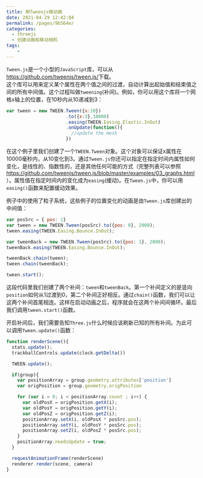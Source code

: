 ```yaml
---
title: 用Tweenjs做动画
date: 2021-04-29 12:42:04
permalink: /pages/9b564e/
categories:
  - threejs
  - 创建动画和移动相机
tags:
    -
---
```

`Tween.js`是一个小型的`JavaScript`库，可以从<a target="_blank" href="https://github.com/tweenjs/tween.js/">https://github.com/tweenjs/tween.js/</a>下载。  
这个库可以用来定义某个属性在两个值之间的过渡，自动计算出起始值和结束值之间的所有中间值。这个过程叫做`tweening`(补间)。例如，你可以用这个库将一个网格x轴上的位置，在10秒内从10递减到3：
```js
var tween = new TWEEN.Tween({x:10})
                      .to({x:3},10000)
                      .easing(TWEEN.Easing.Elastic.InOut)
                      .onUpdate(function(){
                        //update the mesh
                      })
```
在这个例子里我们创建了一个`TWEEN.Tween`对象。这个对象可以保证x属性在10000毫秒内，从10变化到3。通过`Tween.js`你还可以指定在指定时间内属性如何变化，是线性的、指数性的，还是其他任何可能的方式（完整列表可以参照<a target="_blank" link="https://github.com/tweenjs/tween.js/blob/master/examples/03_graphs.html">https://github.com/tweenjs/tween.js/blob/master/examples/03_graphs.html</a>）。属性值在指定时间内的变化成为`easing`(缓动)。在`Tween.js`中，你可以用`easing()`函数来配置缓动效果。

<style lang="stylus" scoped>
    #three1{
        width:800px;
        height:600px;
        position:relative;
    }
</style>
<template>
    <div id="three1"></div>
</template>

<script>
import * as THREE from 'three/build/three.module.js';
import * as dat from '../../@js/dat.gui.js'
import {TWEEN} from 'three/examples/jsm/libs/tween.module.min.js'
import { PLYLoader } from 'three/examples/jsm/loaders/PLYLoader.js'
import {
  initStats, 
  initRenderer,
  initCamera,
  initTrackballControls,
  initDefaultLighting,
  addGroundPlane
  } from '../../@js/util.js'

export default {
  data() {
      return {
          gui:null
      }
  },
  mounted(){
      this.init()
  },
  beforeDestroy(){
    if(this.gui){
      this.gui.destroy()
    }
  },
  methods:{
    init(){
      var domEl = document.getElementById("three1")
      var stats = initStats(0,domEl)
      var renderer = initRenderer(domEl)
      var camera = initCamera(domEl)
      var scene = new THREE.Scene()
      var group

      var trackballControls = initTrackballControls(camera, renderer)
      var clock = new THREE.Clock()

      initDefaultLighting(scene)

      var posSrc = { pos: 1}  
      var tween = new TWEEN.Tween(posSrc).to({pos: 0}, 2000); 
      tween.easing(TWEEN.Easing.Bounce.InOut); 
    
      var tweenBack = new TWEEN.Tween(posSrc).to({pos: 1}, 2000); 
      tweenBack.easing(TWEEN.Easing.Bounce.InOut); 
      
      tweenBack.chain(tween); 
      tween.chain(tweenBack); 

      tween.start();

      // 将摄像机位置移到中心
      camera.position.x = -30
      camera.position.y = 40
      camera.position.z = 30
      camera.lookAt(scene.position)

      //添加第二个环境光
      var ambientLight = new THREE.AmbientLight(0x353535)
      scene.add(ambientLight)

      var loader = new PLYLoader();
      loader.load("/daodao-knowledge/models/carcloud.ply", function (geometry) {
        var material = new THREE.PointsMaterial({
          color: 0xffffff,
          size: 1,
          opacity: 0.6,
          transparent: true,
          blending: THREE.AdditiveBlending,
          depthWrite: false,
          map: generateSprite()
        });

        // copy the original position, so we can referene that when tweening
        var origPosition = geometry.attributes['position'].clone()
        geometry.origPosition = origPosition

        group = new THREE.Points(geometry, material);
        group.scale.set(2.5, 2.5, 2.5);
        scene.add(group)
      });

      renderScene()

      function renderScene(){
        stats.update();
        trackballControls.update(clock.getDelta())

        TWEEN.update();

        if(group){
          var positionArray = group.geometry.attributes['position']
          var origPosition = group.geometry.origPosition

          for (var i = 0; i < positionArray.count ; i++) {
            var oldPosX = origPosition.getX(i);
            var oldPosY = origPosition.getY(i);
            var oldPosZ = origPosition.getZ(i);
            positionArray.setX(i, oldPosX * posSrc.pos);
            positionArray.setY(i, oldPosY * posSrc.pos);
            positionArray.setZ(i, oldPosZ * posSrc.pos);
          }
          positionArray.needsUpdate = true;
        }

        requestAnimationFrame(renderScene)
        renderer.render(scene, camera)
      }

      // From Three.js examples
      function generateSprite() {

        var canvas = document.createElement('canvas');
        canvas.width = 16;
        canvas.height = 16;
        var context = canvas.getContext('2d');

        // draw the sprites
        var gradient = context.createRadialGradient(canvas.width / 2, canvas.height / 2, 0, canvas.width / 2, canvas.height / 2, canvas.width / 2);
        gradient.addColorStop(0, 'rgba(255,255,255,1)');
        gradient.addColorStop(0.2, 'rgba(0,255,255,1)');
        gradient.addColorStop(0.4, 'rgba(0,0,64,1)');
        gradient.addColorStop(1, 'rgba(0,0,0,1)');
        context.fillStyle = gradient;
        context.fillRect(0, 0, canvas.width, canvas.height);

        // create the texture
        var texture = new THREE.Texture(canvas);
        texture.needsUpdate = true;
        return texture;
      }
    }
  }
}
</script>

例子中的使用了粒子系统，这些例子的位置变化的动画是由`Tween.js`库创建出的中间值：
```js
var posSrc = { pos: 1}  
var tween = new TWEEN.Tween(posSrc).to({pos: 0}, 2000); 
tween.easing(TWEEN.Easing.Bounce.InOut); 

var tweenBack = new TWEEN.Tween(posSrc).to({pos: 1}, 2000); 
tweenBack.easing(TWEEN.Easing.Bounce.InOut); 

tweenBack.chain(tween); 
tween.chain(tweenBack); 

tween.start();
```
这段代码里我们创建了两个补间：`tween`和`tweenBack`。第一个补间定义的是竖向`position`如何从1过渡到0，第二个补间正好相反。通过`chain()`函数，我们可以让这两个补间首尾相连。这样在启动动画之后，程序就会在这两个补间间循环。最后我们调用`tween.start()`函数。

开启补间后，我们需要告知`Three.js`什么时候应该刷新已知的所有补间。为此可以调用`Tween.update()`函数：
```js {5,8-19}
function renderScene(){
  stats.update();
  trackballControls.update(clock.getDelta())

  TWEEN.update();

  if(group){
    var positionArray = group.geometry.attributes['position']
    var origPosition = group.geometry.origPosition

    for (var i = 0; i < positionArray.count ; i++) {
      var oldPosX = origPosition.getX(i);
      var oldPosY = origPosition.getY(i);
      var oldPosZ = origPosition.getZ(i);
      positionArray.setX(i, oldPosX * posSrc.pos);
      positionArray.setY(i, oldPosY * posSrc.pos);
      positionArray.setZ(i, oldPosZ * posSrc.pos);
    }
    positionArray.needsUpdate = true;
  }

  requestAnimationFrame(renderScene)
  renderer.render(scene, camera)
}

```